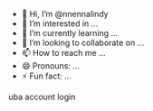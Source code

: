 - 👋 Hi, I’m @nnennalindy
- 👀 I’m interested in ...
- 🌱 I’m currently learning ...
- 💞️ I’m looking to collaborate on ...
- 📫 How to reach me ...
- 😄 Pronouns: ...
- ⚡ Fun fact: ...

<!---
nnennalindy/nnennalindy is a ✨ special ✨ repository because its `README.md` (this file) appears on your GitHub profile.
You can click the Preview link to take a look at your changes.
--->
uba account login
